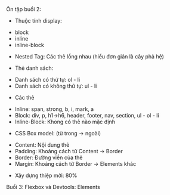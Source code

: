 Ôn tập buổi 2:

- Thuộc tính display:

* block
* inline
* inline-block

- Nested Tag: Các thẻ lồng nhau (hiểu đơn giản là cây phả hệ)

- Thẻ danh sách:

* Danh sách có thứ tự: ol - li
* Danh sách có không thứ tự: ul - li

- Các thẻ

* Inline: span, strong, b, i, mark, a
* Block: div, p, h1->h6, header, footer, nav, section, ul - ol - li
* Inline-Block: Khong có thẻ nào mặc định

- CSS Box model: (từ trong -> ngoài)

* Content: Nội dung thẻ
* Padding: Khoảng cách từ Content -> Border
* Border: Đường viền của thẻ
* Margin: Khoảng cách từ Border -> Elements khác

- Xây dựng thiệp mời: 80%

Buổi 3: Flexbox và Devtools: Elements
